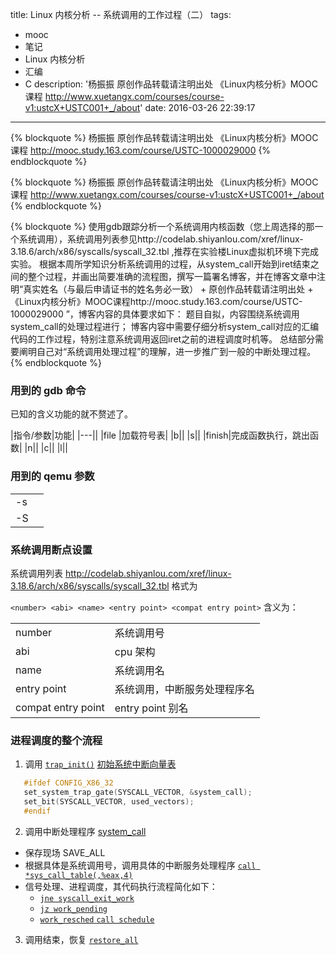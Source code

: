title: Linux 内核分析 -- 系统调用的工作过程（二）
tags:
  - mooc
  - 笔记
  - Linux 内核分析
  - 汇编
  - C
description: '杨振振  原创作品转载请注明出处  《Linux内核分析》MOOC课程 http://www.xuetangx.com/courses/course-v1:ustcX+USTC001+_/about'
date: 2016-03-26 22:39:17
---

{% blockquote %}
杨振振  原创作品转载请注明出处  《Linux内核分析》MOOC课程 http://mooc.study.163.com/course/USTC-1000029000
{% endblockquote %}

{% blockquote %}
杨振振  原创作品转载请注明出处  《Linux内核分析》MOOC课程  http://www.xuetangx.com/courses/course-v1:ustcX+USTC001+_/about
{% endblockquote %}

{% blockquote %}
    使用gdb跟踪分析一个系统调用内核函数（您上周选择的那一个系统调用），系统调用列表参见http://codelab.shiyanlou.com/xref/linux-3.18.6/arch/x86/syscalls/syscall_32.tbl ,推荐在实验楼Linux虚拟机环境下完成实验。
    根据本周所学知识分析系统调用的过程，从system_call开始到iret结束之间的整个过程，并画出简要准确的流程图，撰写一篇署名博客，并在博客文章中注明“真实姓名（与最后申请证书的姓名务必一致） + 原创作品转载请注明出处 + 《Linux内核分析》MOOC课程http://mooc.study.163.com/course/USTC-1000029000 ”，博客内容的具体要求如下：
    题目自拟，内容围绕系统调用system_call的处理过程进行；
    博客内容中需要仔细分析system_call对应的汇编代码的工作过程，特别注意系统调用返回iret之前的进程调度时机等。
    总结部分需要阐明自己对“系统调用处理过程”的理解，进一步推广到一般的中断处理过程。
{% endblockquote %}



### 用到的 gdb 命令

已知的含义功能的就不赘述了。

|指令/参数|功能|
|---||
|file |加载符号表|
|b||
|s||
|finish|完成函数执行，跳出函数|
|n||
|c||
|l||

### 用到的  qemu 参数
|||
|---|---|
|-s||
|-S||

### 系统调用断点设置

系统调用列表 http://codelab.shiyanlou.com/xref/linux-3.18.6/arch/x86/syscalls/syscall_32.tbl 格式为

`<number> <abi> <name> <entry point> <compat entry point>`
含义为：

|||
|---|---|
|number|系统调用号|
|abi|cpu 架构|
|name|系统调用名
|entry point| 系统调用，中断服务处理程序名|
|compat entry point|entry point 别名|

### 进程调度的整个流程






1. 调用 [`trap_init()`](http://codelab.shiyanlou.com/xref/linux-3.18.6/init/main.c#561)  [初始系统中断向量表](http://codelab.shiyanlou.com/xref/linux-3.18.6/arch/x86/kernel/traps.c#838) 
 ```C
	#ifdef CONFIG_X86_32
	set_system_trap_gate(SYSCALL_VECTOR, &system_call);
	set_bit(SYSCALL_VECTOR, used_vectors);
	#endif
 ```

2. 调用中断处理程序 [system_call](http://codelab.shiyanlou.com/xref/linux-3.18.6/arch/x86/kernel/entry_32.S#490)
 + 保存现场 SAVE_ALL
 + 根据具体是系统调用号，调用具体的中断服务处理程序
  [`call *sys_call_table(,%eax,4)`](http://codelab.shiyanlou.com/xref/linux-3.18.6/arch/x86/kernel/entry_32.S#502)
 + 信号处理、进程调度，其代码执行流程简化如下：
   - [`jne syscall_exit_work`](http://codelab.shiyanlou.com/xref/linux-3.18.6/arch/x86/kernel/entry_32.S#513)
   - [`jz work_pending`](http://codelab.shiyanlou.com/xref/linux-3.18.6/arch/x86/kernel/entry_32.S#658)
   - [`work_resched`
	`call schedule`](http://codelab.shiyanlou.com/xref/linux-3.18.6/arch/x86/kernel/entry_32.S#586)
3. 调用结束，恢复
    [`restore_all`](http://codelab.shiyanlou.com/xref/linux-3.18.6/arch/x86/kernel/entry_32.S#515)

<!--
system_call 断点可以设置，但是程序运行的时候会直接跳过去 
-->




